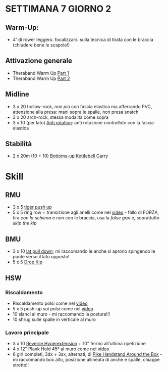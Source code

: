 # SETTIMANA 7 GIORNO 2

## Warm-Up:

 * 4' di rower leggero. focalizzarsi sulla tecnica di tirata con le braccia (chiudere bene le scapole!)

## Attivazione generale

 * Theraband Warm Up [Part 1](https://www.youtube.com/watch?v=O31MmhW72WE)
 * Theraband Warm Up [Part 2](https://www.youtube.com/watch?v=K_ZwQLyueVg)

## Midline

 * 3 x 20 hollow-rock, _non più_ con fascia elastica ma afferrando PVC, attenzione alla presa: mani sopra le spalle, non presa snatch
 * 3 x 20 arch-rock, stessa modalità come sopra
 * 3 x 10 (per lato) [Anti rotation](https://www.youtube.com/watch?v=x4oGIJ4SxdM): anti rotazione _controllato_ con la fascia elastica

## Stabilità

 * 2 x 20m (10 + 10) [Bottoms-up Kettlebell Carry](https://www.youtube.com/watch?v=UpBzi0HIdAI)

# Skill

## RMU

 * 3 x 5 [tiger push up](https://www.instagram.com/p/CDR0tvUpk-s/)
 * 5 x 5 ring row + transizione agli anelli come nel [video](https://www.youtube.com/watch?v=k-IlCvI15hc) - fallo di FORZA, tira _con la schiena_ e non con le braccia, usa la _false grpi_ e, soprattutto *skip the kip*

## BMU

 * 3 x 10 [lat pull down](https://www.instagram.com/p/BvElqQvg_63/); mi raccomando le anche si aprono spingendo le punte verso il lato opposto!
 * 5 x 5 [Drop Kip](https://www.youtube.com/watch?v=buoj77qCogo)

## HSW

### Riscaldamento

 * Riscaldamento polsi come nel [video](https://www.youtube.com/watch?v=mSZWSQSSEjE)
 * 5 x 5 push-up sui polsi come nel [video](https://www.youtube.com/watch?v=9WyrCNGN9V4)
 * 10 slanci al muro - mi raccomando la postura!!!
 * 10 shrug sulle spalle in verticale al muro

### Lavoro principale

 * 3 x 10 [Reverse Hyperextension](https://www.youtube.com/watch?v=3vmbvoT2m-U) + 10" fermo all'ultima ripetizione
 * 4 x 12" Plank Hold 45° al muro come nel [video](https://www.youtube.com/watch?v=j8Nq7t52D9E)
 * 6 giri completi, 3dx + 3sx, alternati, di [Pike Handstand Around the Box](https://www.youtube.com/watch?v=zSFLpR2EMvg) - mi raccomando box alto, posizione allineata di anche e spalle, chiappe strette!!
